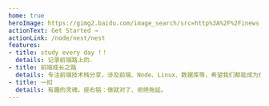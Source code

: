```yaml
---
home: true
heroImage: https://gimg2.baidu.com/image_search/src=http%3A%2F%2Finews.gtimg.com%2Fnewsapp_bt%2F0%2F13027921094%2F1000.jpg&refer=http%3A%2F%2Finews.gtimg.com&app=2002&size=f9999,10000&q=a80&n=0&g=0n&fmt=auto?sec=1655347858&t=aac8b09a4a6231012cb5bcd8793c1c25
actionText: Get Started →
actionLink: /node/nest/nest
features:
- title: study every day !！
  details: 记录前端路上的.
- title: 前端成长之路
  details: 专注前端技术栈分享，涉及前端、Node、Linux、数据库等，希望我们都能成为优秀的全栈开发工程师
- title: 一扣
  details: 有趣的灵魂。座右铭：做就对了、拒绝拖延。
---
```

